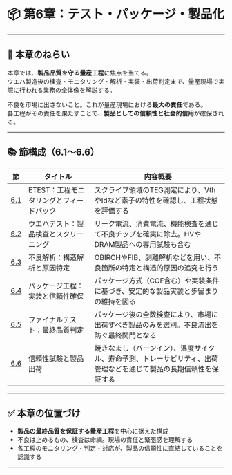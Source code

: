 # 📦 第6章：テスト・パッケージ・製品化

---

## 🎯 本章のねらい

本章では、**製品品質を守る量産工程**に焦点を当てる。  
ウエハ製造後の検査・モニタリング・解析・実装・出荷判定まで、量産現場で実際に行われる業務の全体像を解説する。

不良を市場に出さないこと。これが量産現場における**最大の責任**である。  
各工程がその責任を果たすことで、**製品としての信頼性と社会的信用**が確保される。

---

## 📚 節構成（6.1〜6.6）

| 節 | タイトル | 内容概要 |
|----|----------|-----------|
| [6.1](6.1_etest_monitoring.md) | ETEST：工程モニタリングとフィードバック | スクライブ領域のTEG測定により、VthやIdなど素子の特性を確認し、工程状態を評価する |
| [6.2](6.2_wafer_test.md) | ウエハテスト：製品検査とスクリーニング | リーク電流、消費電流、機能検査を通じて不良チップを確実に除去。HVやDRAM製品への専用試験も含む |
| [6.3](6.3_failure_analysis.md) | 不良解析：構造解析と原因特定 | OBIRCHやFIB、剥離解析などを用い、不良箇所の特定と構造的原因の追究を行う |
| [6.4](6.4_packaging.md) | パッケージ工程：実装と信頼性確保 | パッケージ方式（COF含む）や実装条件に基づき、安定的な製品実装と歩留まりの維持を図る |
| [6.5](6.5_final_test.md) | ファイナルテスト：最終品質判定 | パッケージ後の全数検査により、市場に出荷すべき製品のみを選別。不良流出を防ぐ最終関門となる |
| [6.6](6.6_reliability_and_shipping.md) | 信頼性試験と製品出荷 | 焼きなまし（バーンイン）、温度サイクル、寿命予測、トレーサビリティ、出荷管理などを通じて製品の長期信頼性を保証する |

---

## ✅ 本章の位置づけ

- **製品の最終品質を保証する量産工程**を中心に据えた構成  
- 不良は止めるもの、検査は命綱。現場の責任と緊張感を理解する  
- 各工程のモニタリング・判定・対応が、製品の信頼性に直結していることを認識する

---
